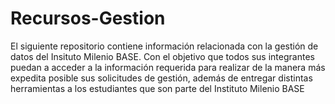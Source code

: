 # Recursos-Gestion

El siguiente repositorio contiene información relacionada con la gestión de datos del Insituto Milenio BASE. Con el objetivo que todos sus integrantes puedan a acceder a la información requerida para realizar de la manera más expedita posible sus solicitudes de gestión, además de entregar distintas herramientas a los estudiantes que son parte del Instituto Milenio BASE
